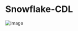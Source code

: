 # Snowflake-CDL

![image](https://user-images.githubusercontent.com/60579222/215852656-b3123d58-769e-41b3-a04c-7c3075c1cd80.png)
